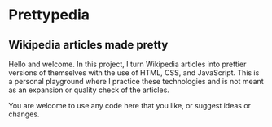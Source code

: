 # Prettypedia

## Wikipedia articles made pretty

Hello and welcome. In this project, I turn Wikipedia articles into prettier versions of themselves with the use of HTML, CSS, and JavaScript. This is a personal playground where I practice these technologies and is not meant as an expansion or quality check of the articles.

You are welcome to use any code here that you like, or suggest ideas or changes.
